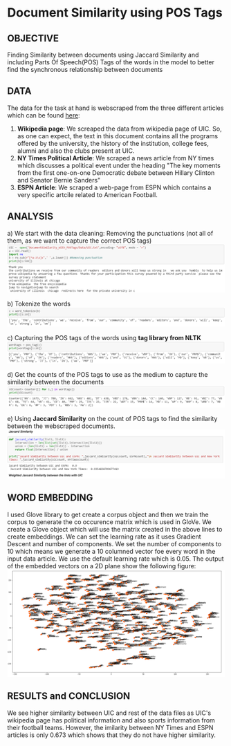 # Document Similarity using POS Tags
## OBJECTIVE
Finding Similarity between documents using Jaccard Similarity and including Parts Of Speech(POS) Tags of the words in the model to better find the synchronous relationship between documents 

## DATA
The data for the task at hand is webscraped from the three different articles which can be found [here](https://github.com/VipanchiKatthula/DocumentSimilarity_With_POSTags/tree/master/Data):
1. **Wikipedia page**: We screaped the data from wikipedia page of UIC. So, as one can expect, the text in this document contains all the programs offered by the university, the history of the institution, college fees, alumni and also the clubs present at UIC.
2. **NY Times Political Article**: We scraped a news article from NY times which discusses a political event under the heading "The key moments from the first one-on-one Democratic debate between Hillary Clinton and Senator Bernie Sanders"
3. **ESPN Article**: We scraped a web-page from ESPN which contains a very specific artcile related to American Football.

## ANALYSIS

a) We start with the data cleaning: Removing the punctuations (not all of them, as we want to capture the correct POS tags)
![GitHub Logo](/images/text_cleaning.PNG)

b) Tokenize the words
![GitHub Logo](/images/tokenize.PNG)

c) Capturing the POS tags of the words using **tag library from NLTK**
![GitHub Logo](/images/postag.PNG)

d) Get the counts of the POS tags to use as the medium to capture the similarity between the documents
![GitHub Logo](/images/counting.PNG)

e) Using **Jaccard Similarity** on the count of POS tags to find the similarity between the webscraped documents.
![GitHub Logo](/images/jaccardsimilarity.PNG)

## WORD EMBEDDING
I used Glove library to get create a corpus object and then we train the corpus to generate the co occurence matrix which is used in GloVe. We create a Glove object which will use the matrix created in the above lines to create embeddings. We can set the learning rate as it uses Gradient Descent and number of components. We set the number of components to 10 which means we generate a 10 columned vector foe every word in the input data article. We use the default learning rate which is 0.05. The output of the embedded vectors on a 2D plane show the following figure:
![GitHub Logo](/images/embedding.PNG)

## RESULTS and CONCLUSION
We see higher similarity between UIC and rest of the data files as UIC's wikipedia page has political information and also sports information from their football teams. However, the imilarity between NY Times and ESPN  articles is only 0.673 which shows that they do not have higher similarity.
